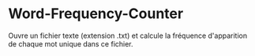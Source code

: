 # Word-Frequency-Counter
Ouvre un fichier texte (extension .txt) et calcule la fréquence d'apparition de chaque mot unique dans ce fichier.

